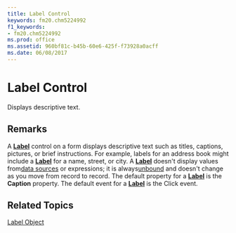 ```yaml
---
title: Label Control
keywords: fm20.chm5224992
f1_keywords:
- fm20.chm5224992
ms.prod: office
ms.assetid: 960bf81c-b45b-60e6-425f-f73928a0acff
ms.date: 06/08/2017
---
```



# Label Control



Displays descriptive text.

## Remarks

A  **[Label](label-control.md)** control on a form displays descriptive text such as titles, captions, pictures, or brief instructions. For example, labels for an address book might include a **[Label](label-control.md)** for a name, street, or city. A **[Label](label-control.md)** doesn't display values from[data sources](../../Glossary/glossary-vba.md#data-source) or expressions; it is always[unbound](../../Glossary/glossary-vba.md#unbound) and doesn't change as you move from record to record.
The default property for a  **[Label](label-control.md)** is the **Caption** property.
The default event for a  **[Label](label-control.md)** is the Click event.

## Related Topics

[Label Object](../../../api/Outlook.label.object.md)


